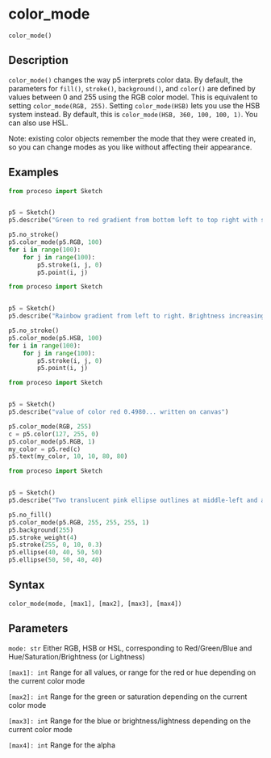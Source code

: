 # color_mode

`color_mode()`

## Description

`color_mode()` changes the way p5 interprets color data. By default,
the parameters for `fill()`, `stroke()`, `background()`, and `color()` are
defined by values between 0 and 255 using the RGB color model.
This is equivalent to setting `color_mode(RGB, 255)`. Setting
`color_mode(HSB)` lets you use the HSB system instead. By default,
this is `color_mode(HSB, 360, 100, 100, 1)`. You can also use HSL.

Note: existing color objects remember the mode that they were created
in, so you can change modes as you like without affecting their
appearance.

## Examples

```python
from proceso import Sketch


p5 = Sketch()
p5.describe("Green to red gradient from bottom left to top right with shading from top left")

p5.no_stroke()
p5.color_mode(p5.RGB, 100)
for i in range(100):
    for j in range(100):
        p5.stroke(i, j, 0)
        p5.point(i, j)
```

```python
from proceso import Sketch


p5 = Sketch()
p5.describe("Rainbow gradient from left to right. Brightness increasing to white at top.")

p5.no_stroke()
p5.color_mode(p5.HSB, 100)
for i in range(100):
    for j in range(100):
        p5.stroke(i, j, 0)
        p5.point(i, j)
```

```python
from proceso import Sketch


p5 = Sketch()
p5.describe("value of color red 0.4980... written on canvas")

p5.color_mode(RGB, 255)
c = p5.color(127, 255, 0)
p5.color_mode(p5.RGB, 1)
my_color = p5.red(c)
p5.text(my_color, 10, 10, 80, 80)
```

```python
from proceso import Sketch


p5 = Sketch()
p5.describe("Two translucent pink ellipse outlines at middle-left and at center")

p5.no_fill()
p5.color_mode(p5.RGB, 255, 255, 255, 1)
p5.background(255)
p5.stroke_weight(4)
p5.stroke(255, 0, 10, 0.3)
p5.ellipse(40, 40, 50, 50)
p5.ellipse(50, 50, 40, 40)
```

## Syntax

`color_mode(mode, [max1], [max2], [max3], [max4])`

## Parameters

`mode: str`  Either RGB, HSB or HSL, corresponding to Red/Green/Blue and Hue/Saturation/Brightness (or Lightness) 

`[max1]: int` Range for all values, or range for the red or hue depending on the current color mode

`[max2]: int` Range for the green or saturation depending on the current color mode

`[max3]: int` Range for the blue or brightness/lightness depending on the current color mode

`[max4]: int` Range for the alpha
